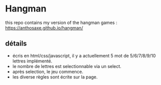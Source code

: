 # Hangman
this repo contains my version of the hangman games : https://anthosaxe.github.io/hangman/

## détails
- écris en html/css/javascript, il y a actuellement 5 mot de 5/6/7/8/9/10 lettres implémenté.
- le nombre de lettres est selectionnable via un select.
- après selection, le jeu commence.
- les diverse règles sont écrite sur la page.
